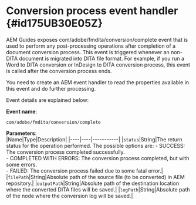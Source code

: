 # Conversion process event handler {#id175UB30E05Z}

AEM Guides exposes com/adobe/fmdita/conversion/complete event that is used to perform any post-processing operations after completion of a document conversion process. This event is triggered whenever an non-DITA document is migrated into DITA file format. For example, if you run a Word to DITA conversion or InDesign to DITA conversion process, this event is called after the conversion process ends.

You need to create an AEM event handler to read the properties available in this event and do further processing.

Event details are explained below:

**Event name**:
```HTTP
com/adobe/fmdita/conversion/complete 
```

**Parameters**:   
|Name|Type|Description|
|----|----|-----------|
|`status`|String|The return status for the operation performed. The possible options are: -   SUCCESS: The conversion process completed successfully. <br> -   COMPLETED WITH ERRORS: The conversion process completed, but with some errors. <br>-   FAILED: The conversion process failed due to some fatal error.|
|`filePath`|String|Absolute path of the source file \(to be converted\) in AEM repository.|
|`outputPath`|String|Absolute path of the destination location where the converted DITA files will be saved.|
|`logPath`|String|Absolute path of the node where the conversion log will be saved.|

